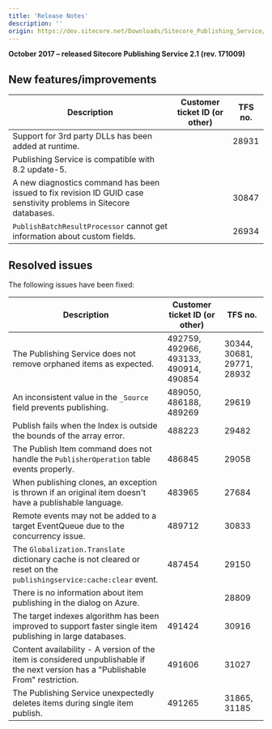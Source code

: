 ```yaml
---
title: 'Release Notes'
description: ''
origin: https://dev.sitecore.net/Downloads/Sitecore_Publishing_Service/21/Sitecore_Publishing_Service_21_Initial_Release/Release_Notes
---
```


**October 2017 – released Sitecore Publishing Service 2.1 (rev. 171009)**

## New features/improvements

| Description                                                                                                           | Customer ticket ID (or other) | TFS no. |
| --------------------------------------------------------------------------------------------------------------------- | ----------------------------- | ------- |
| Support for 3rd party DLLs has been added at runtime​.                                                                |                               | 28931   |
| Publishing Service is compatible with 8.2 update-5.                                                                   |                               |         |
| ​​A new diagnostics command has been issued to fix revision ID GUID case senstivity problems in Sitecore databases.​​ |                               | 30847   |
| `​PublishBatchResultProcessor` cannot get information about custom fields.​                                           |                               | 26934   |

## Resolved issues

The following issues have been fixed:

| Description                                                                                                                         | Customer ticket ID (or other)          | TFS no.                    |
| ----------------------------------------------------------------------------------------------------------------------------------- | -------------------------------------- | -------------------------- |
| The Publishing Service does not remove orphaned items as expected.                                                                  | 492759, 492966, 493133, 490914, 490854 | 30344, 30681, 29771, 28932 |
| An inconsistent value in the `_Source` field prevents publishing​​.                                                                 | 489050, 486188, 489269                 | 29619                      |
| Publish fails when the Index is outside the bounds of the array error.                                                              | 488223                                 | 29482                      |
| The Publish Item command does not handle the `PublisherOperation` table events properly​​.                                          | 486845                                 | 29058                      |
| When publishing clones, an exception is thrown if an original item doesn't have a publishable language.​​                           | 483965                                 | 27684                      |
| Remote events may not be added to a target EventQueue due to the concurrency issue. ​                                               | 489712                                 | 30833                      |
| The `Globalization.Translate` dictionary cache is not cleared or reset on the `publishingservice:cache:clear` event​.               | 487454                                 | 29150                      |
| There is no information about item publishing in the dialog on Azure.                                                               |                                        | 28809                      |
| The target indexes algorithm has been improved to support faster single item publishing in large databases.                         | 491424                                 | 30916                      |
| ​Content availability - A version of the item is considered unpublishable if the next version has a "Publishable From" restriction. | 491606                                 | 31027                      |
| ​​The Publishing Service unexpectedly deletes items during single item publish.                                                     | 491265                                 | 31865, 31185               |
